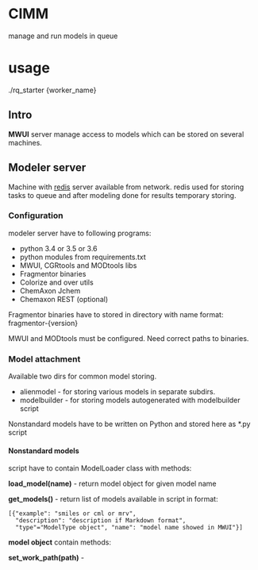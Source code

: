 CIMM
====
manage and run models in queue


usage
=====
./rq_starter {worker_name}


## Intro
**MWUI** server manage access to models which can be stored on several machines.

## Modeler server
Machine with [redis](http://redis.io) server available from network.
redis used for storing tasks to queue and after modeling done for
results temporary storing.

### Configuration
modeler server have to following programs:
* python 3.4 or 3.5 or 3.6
* python modules from requirements.txt
* MWUI, CGRtools and MODtools libs
* Fragmentor binaries
* Colorize and over utils
* ChemAxon Jchem
* Chemaxon REST (optional)

Fragmentor binaries have to stored in directory with name format:
fragmentor-{version}

MWUI and MODtools must be configured.
Need correct paths to binaries.

### Model attachment
Available two dirs for common model storing.
* alienmodel - for storing various models in separate subdirs.
* modelbuilder - for storing models autogenerated with modelbuilder script

Nonstandard models have to be written on Python and stored here as *.py script

#### Nonstandard models
script have to contain ModelLoader class with methods:

**load_model(name)** - return model object for given model name

**get_models()** - return list of models available in script in format:

    [{"example": "smiles or cml or mrv",
      "description": "description if Markdown format",
      "type"="ModelType object", "name": "model name showed in MWUI"}]

**model object** contain methods:

**set_work_path(path)** -
